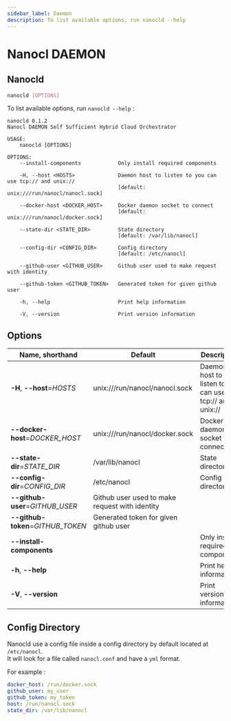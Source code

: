 ```yaml
---
sidebar_label: Daemon
description: To list available options, run nanocld --help
---
```


# Nanocl DAEMON

## Nanocld

```sh
nanocld [OPTIONS]
```

To list available options, run `nanocld --help` :

```console
nanocld 0.1.2
Nanocl DAEMON Self Sufficient Hybrid Cloud Orchestrator

USAGE:
    nanocld [OPTIONS]

OPTIONS:
    --install-components            Only install required components

    -H, --host <HOSTS>              Daemon host to listen to you can use tcp:// and unix:// 
                                    [default: unix:///run/nanocl/nanocl.sock]

    --docker-host <DOCKER_HOST>     Docker daemon socket to connect
                                    [default: unix:///run/nanocl/docker.sock]

    --state-dir <STATE_DIR>         State directory
                                    [default: /var/lib/nanocl]

    --config-dir <CONFIG_DIR>       Config directory 
                                    [default: /etc/nanocl]

    --github-user <GITHUB_USER>     Github user used to make request with identity

    --github-token <GITHUB_TOKEN>   Generated token for given github user

    -h, --help                      Print help information

    -V, --version                   Print version information
```

## Options

| Name, shorthand      | Default | Description 
| -------------------- | ------- | -----------
| **-H**, **\--host**=*HOSTS* | unix:///run/nanocl/nanocl.sock | Daemon host to listen to you can use tcp:// and unix://
| **\--docker-host**=*DOCKER\_HOST* | unix:///run/nanocl/docker.sock | Docker daemon socket to connect
| **\--state-dir**=*STATE\_DIR* | /var/lib/nanocl | State directory
| **\--config-dir**=*CONFIG\_DIR* | /etc/nanocl | Config directory
| **\--github-user**=*GITHUB\_USER* |  Github user used to make request with identity
| **\--github-token**=*GITHUB\_TOKEN* | Generated token for given github user
| **\--install-components** |  | Only install required components
| **-h**, **\--help** | | Print help information
| **-V**, **\--version** | | Print version information


## Config Directory

Nanocld use a config file inside a config directory by default located at `/etc/nanocl`. <br />
It will look for a file called `nanocl.conf` and have a `yml` format.

For example :

```yaml
docker_host: /run/docker.sock
github_user: my_user
github_token: my_token
host: /run/nanocl.sock
state_dir: /var/lib/nanocl
```
